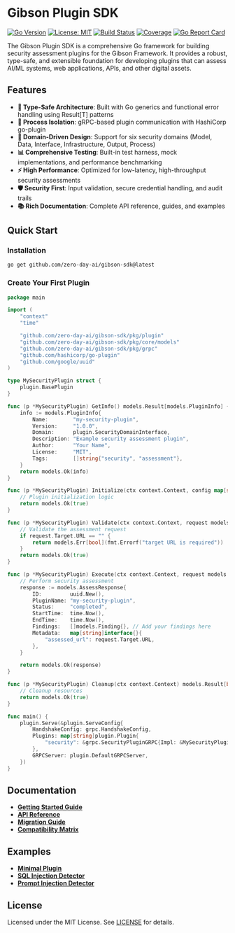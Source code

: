 # Gibson Plugin SDK

[![Go Version](https://img.shields.io/badge/go-1.21+-blue.svg)](https://golang.org)
[![License: MIT](https://img.shields.io/badge/License-MIT-yellow.svg)](https://opensource.org/licenses/MIT)
[![Build Status](https://img.shields.io/badge/build-passing-brightgreen.svg)](https://github.com/zero-day-ai/gibson-sdk)
[![Coverage](https://img.shields.io/badge/coverage-85%25-green.svg)](https://github.com/zero-day-ai/gibson-sdk)
[![Go Report Card](https://goreportcard.com/badge/github.com/zero-day-ai/gibson-sdk)](https://goreportcard.com/report/github.com/zero-day-ai/gibson-sdk)

The Gibson Plugin SDK is a comprehensive Go framework for building security assessment plugins for the Gibson Framework. It provides a robust, type-safe, and extensible foundation for developing plugins that can assess AI/ML systems, web applications, APIs, and other digital assets.

## Features

- **🔧 Type-Safe Architecture**: Built with Go generics and functional error handling using Result[T] patterns
- **🔌 Process Isolation**: gRPC-based plugin communication with HashiCorp go-plugin
- **🎯 Domain-Driven Design**: Support for six security domains (Model, Data, Interface, Infrastructure, Output, Process)
- **📊 Comprehensive Testing**: Built-in test harness, mock implementations, and performance benchmarking
- **⚡ High Performance**: Optimized for low-latency, high-throughput security assessments
- **🛡️ Security First**: Input validation, secure credential handling, and audit trails
- **📚 Rich Documentation**: Complete API reference, guides, and examples

## Quick Start

### Installation

```bash
go get github.com/zero-day-ai/gibson-sdk@latest
```

### Create Your First Plugin

```go
package main

import (
    "context"
    "time"

    "github.com/zero-day-ai/gibson-sdk/pkg/plugin"
    "github.com/zero-day-ai/gibson-sdk/pkg/core/models"
    "github.com/zero-day-ai/gibson-sdk/pkg/grpc"
    "github.com/hashicorp/go-plugin"
    "github.com/google/uuid"
)

type MySecurityPlugin struct {
    plugin.BasePlugin
}

func (p *MySecurityPlugin) GetInfo() models.Result[models.PluginInfo] {
    info := models.PluginInfo{
        Name:        "my-security-plugin",
        Version:     "1.0.0",
        Domain:      plugin.SecurityDomainInterface,
        Description: "Example security assessment plugin",
        Author:      "Your Name",
        License:     "MIT",
        Tags:        []string{"security", "assessment"},
    }
    return models.Ok(info)
}

func (p *MySecurityPlugin) Initialize(ctx context.Context, config map[string]interface{}) models.Result[bool] {
    // Plugin initialization logic
    return models.Ok(true)
}

func (p *MySecurityPlugin) Validate(ctx context.Context, request models.AssessRequest) models.Result[bool] {
    // Validate the assessment request
    if request.Target.URL == "" {
        return models.Err[bool](fmt.Errorf("target URL is required"))
    }
    return models.Ok(true)
}

func (p *MySecurityPlugin) Execute(ctx context.Context, request models.AssessRequest) models.Result[models.AssessResponse] {
    // Perform security assessment
    response := models.AssessResponse{
        ID:         uuid.New(),
        PluginName: "my-security-plugin",
        Status:     "completed",
        StartTime:  time.Now(),
        EndTime:    time.Now(),
        Findings:   []models.Finding{}, // Add your findings here
        Metadata:   map[string]interface{}{
            "assessed_url": request.Target.URL,
        },
    }

    return models.Ok(response)
}

func (p *MySecurityPlugin) Cleanup(ctx context.Context) models.Result[bool] {
    // Cleanup resources
    return models.Ok(true)
}

func main() {
    plugin.Serve(&plugin.ServeConfig{
        HandshakeConfig: grpc.HandshakeConfig,
        Plugins: map[string]plugin.Plugin{
            "security": &grpc.SecurityPluginGRPC{Impl: &MySecurityPlugin{}},
        },
        GRPCServer: plugin.DefaultGRPCServer,
    })
}
```

## Documentation

- **[Getting Started Guide](docs/getting-started/README.md)**
- **[API Reference](docs/API.md)**
- **[Migration Guide](MIGRATION.md)**
- **[Compatibility Matrix](COMPATIBILITY.md)**

## Examples

- **[Minimal Plugin](examples/minimal/)**
- **[SQL Injection Detector](examples/sql-injection/)**
- **[Prompt Injection Detector](examples/prompt-injection/)**

## License

Licensed under the MIT License. See [LICENSE](LICENSE) for details.
